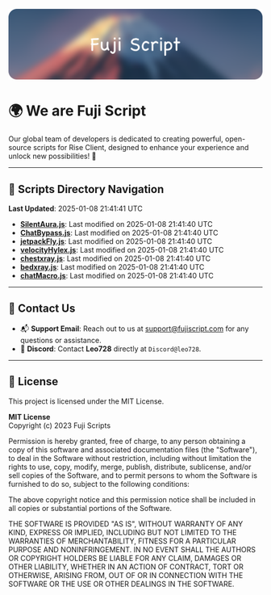 ![Banner](.github/b.webp)

# 🌍 **We are Fuji Script**

Our global team of developers is dedicated to creating powerful, open-source scripts for Rise Client, designed to enhance your experience and unlock new possibilities! 🌟

---
<!-- SCRIPTS_NAVIGATION_START -->
## 📂 **Scripts Directory Navigation**

**Last Updated**: 2025-01-08 21:41:41 UTC

- **[SilentAura.js](scripts/SilentAura.js)**: Last modified on 2025-01-08 21:41:40 UTC
- **[ChatBypass.js](scripts/ChatBypass.js)**: Last modified on 2025-01-08 21:41:40 UTC
- **[jetpackFly.js](scripts/jetpackFly.js)**: Last modified on 2025-01-08 21:41:40 UTC
- **[velocityHylex.js](scripts/velocityHylex.js)**: Last modified on 2025-01-08 21:41:40 UTC
- **[chestxray.js](scripts/chestxray.js)**: Last modified on 2025-01-08 21:41:40 UTC
- **[bedxray.js](scripts/bedxray.js)**: Last modified on 2025-01-08 21:41:40 UTC
- **[chatMacro.js](scripts/chatMacro.js)**: Last modified on 2025-01-08 21:41:40 UTC

<!-- SCRIPTS_NAVIGATION_END -->

---

## 💬 **Contact Us**  
- 📬 **Support Email**: Reach out to us at [support@fujiscript.com](mailto:support@fujiscript.com) for any questions or assistance.  
- 💬 **Discord**: Contact **Leo728** directly at `Discord@leo728`.

---

## 📜 **License**

This project is licensed under the MIT License.  

**MIT License**  
Copyright (c) 2023 Fuji Scripts  

Permission is hereby granted, free of charge, to any person obtaining a copy of this software and associated documentation files (the "Software"), to deal in the Software without restriction, including without limitation the rights to use, copy, modify, merge, publish, distribute, sublicense, and/or sell copies of the Software, and to permit persons to whom the Software is furnished to do so, subject to the following conditions:  

The above copyright notice and this permission notice shall be included in all copies or substantial portions of the Software.  

THE SOFTWARE IS PROVIDED "AS IS", WITHOUT WARRANTY OF ANY KIND, EXPRESS OR IMPLIED, INCLUDING BUT NOT LIMITED TO THE WARRANTIES OF MERCHANTABILITY, FITNESS FOR A PARTICULAR PURPOSE AND NONINFRINGEMENT. IN NO EVENT SHALL THE AUTHORS OR COPYRIGHT HOLDERS BE LIABLE FOR ANY CLAIM, DAMAGES OR OTHER LIABILITY, WHETHER IN AN ACTION OF CONTRACT, TORT OR OTHERWISE, ARISING FROM, OUT OF OR IN CONNECTION WITH THE SOFTWARE OR THE USE OR OTHER DEALINGS IN THE SOFTWARE.  
